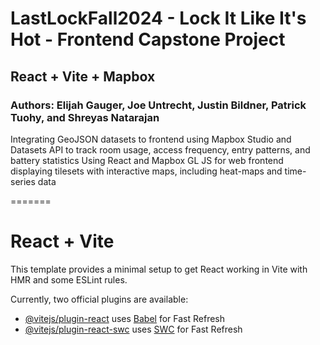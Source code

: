 # LastLockFall2024 - Lock It Like It's Hot - Frontend Capstone Project
## React + Vite + Mapbox
### Authors: Elijah Gauger, Joe Untrecht, Justin Bildner, Patrick Tuohy, and Shreyas Natarajan
Integrating GeoJSON datasets to frontend using Mapbox Studio and Datasets API to track room usage, access frequency, entry patterns, and battery statistics Using React and Mapbox GL JS for web frontend displaying tilesets with interactive maps, including heat-maps and time-series data

=======
# React + Vite

This template provides a minimal setup to get React working in Vite with HMR and some ESLint rules.

Currently, two official plugins are available:

- [@vitejs/plugin-react](https://github.com/vitejs/vite-plugin-react/blob/main/packages/plugin-react/README.md) uses [Babel](https://babeljs.io/) for Fast Refresh
- [@vitejs/plugin-react-swc](https://github.com/vitejs/vite-plugin-react-swc) uses [SWC](https://swc.rs/) for Fast Refresh
